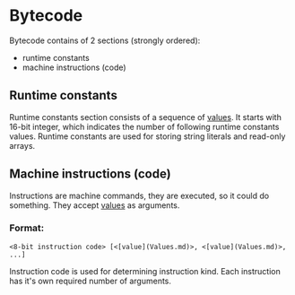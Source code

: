 # Bytecode

Bytecode contains of 2 sections (strongly ordered):
 - runtime constants
 - machine instructions (code)

## Runtime constants

Runtime constants section consists of a sequence of [values](Values.md). 
It starts with 16-bit integer, which indicates the number of following runtime constants values.
Runtime constants are used for storing string literals and read-only arrays.

## Machine instructions (code)

Instructions are machine commands, they are executed, so it could do something.
They accept [values](Values.md) as arguments.

### Format:
```
<8-bit instruction code> [<[value](Values.md)>, <[value](Values.md)>, ...]
```

Instruction code is used for determining instruction kind. Each instruction has it's own required number of arguments.

